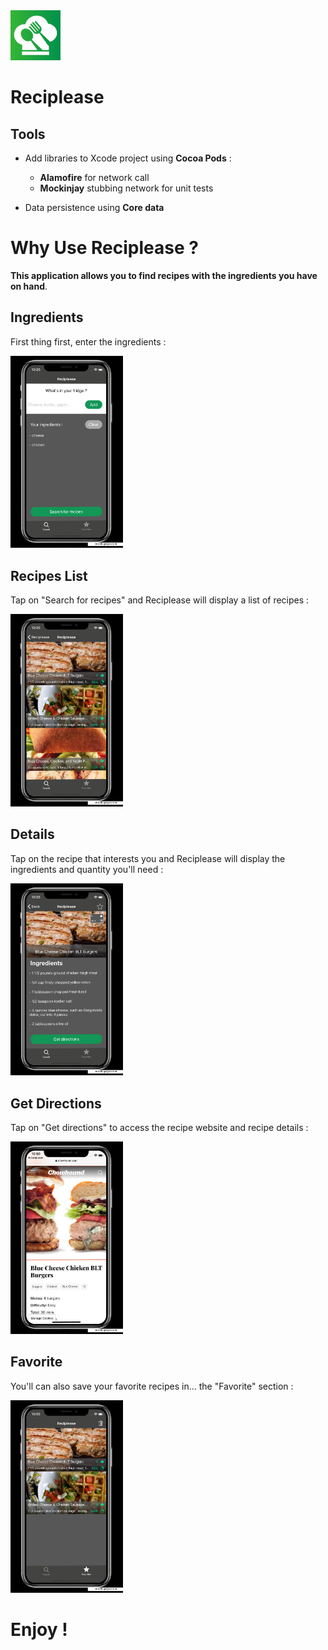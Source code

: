 <img src="AppImages/AppIcon.png" width="80">

# Reciplease

## Tools
* Add libraries to Xcode project using **Cocoa Pods** :
  * __Alamofire__ for network call
  * __Mockinjay__ stubbing network for unit tests

* Data persistence using **Core data**

# Why Use Reciplease ?
**This application allows you to find recipes with the ingredients you have on hand**.  

## Ingredients 
First thing first, enter the ingredients :  
    
 <img src="AppImages/ingredientsChoice.jpg" width="180">

## Recipes List
Tap on "Search for recipes" and Reciplease will display a list of recipes :       
 
 <img src="AppImages/recipes.jpg" width="180">   

## Details 
Tap on the recipe that interests you and Reciplease will display the ingredients and quantity you'll need :  
 
  <img src="AppImages/details.jpg" width="180">   

## Get Directions 
Tap on "Get directions" to access the recipe website and recipe details :    
  
  <img src="AppImages/direction.jpg" width="180">   

## Favorite
You'll can also save your favorite recipes in... the "Favorite" section :    

  <img src="AppImages/fav.jpg" width="180">
  
 # Enjoy !

  
 
